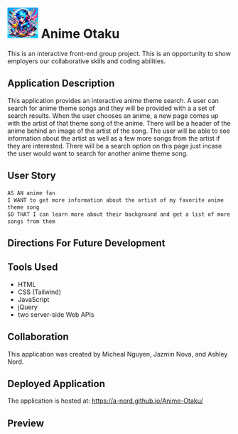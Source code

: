 # ![logo](./assets/images/smallAnime-Otaku.png) Anime Otaku 
This is an interactive front-end group project.  This is an opportunity to show employers our collaborative skills and coding abilities.

## Application Description
This application provides an interactive anime theme search.  A user can search for anime theme songs and they will be provided with a a set of search results.  When the user chooses an anime, a new page comes up with the artist of that theme song of the anime.  There will be a header of the anime behind an image of the artist of the song.  The user will be able to see information about the artist as well as a few more songs from the artist if they are interested.  There will be a search option on this page just incase the user would want to search for another anime theme song.

## User Story
```
AS AN anime fan
I WANT to get more information about the artist of my favorite anime theme song
SO THAT I can learn more about their background and get a list of more songs from them
```

## Directions For Future Development


## Tools Used
* HTML
* CSS (Tailwind)
* JavaScript
* jQuery
* two server-side Web APIs

## Collaboration
This application was created by Micheal Nguyen, Jazmin Nova, and Ashley Nord.

## Deployed Application
The application is hosted at: https://a-nord.github.io/Anime-Otaku/

## Preview
<!-- ![screenshot](screenshot link) -->